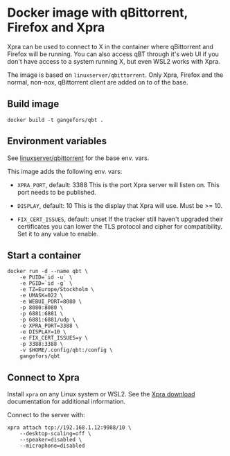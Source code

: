 # Docker image with qBittorrent, Firefox and Xpra

Xpra can be used to connect to X in the container where qBittorrent and
Firefox will be running. You can also access qBT through it's web UI if
you don't have access to a system running X, but even WSL2 works with
Xpra.

The image is based on `linuxserver/qbittorrent`. Only Xpra, Firefox and
the normal, non-nox, qBittorrent client are added on to of the base.

## Build image

    docker build -t gangefors/qbt .

## Environment variables

See [linuxserver/qbittorrent] for the base env. vars.

This image adds the following env. vars:

- `XPRA_PORT`, default: 3388
  This is the port Xpra server will listen on. This port needs to be published.

- `DISPLAY`, default: 10
  This is the display that Xpra will use. Must be >= 10.

- `FIX_CERT_ISSUES`, default: unset
  If the tracker still haven't upgraded their certificates you can
  lower the TLS protocol and cipher for compatibility. Set it to any
  value to enable.

## Start a container

    docker run -d --name qbt \
        -e PUID=`id -u` \
        -e PGID=`id -g` \
        -e TZ=Europe/Stockholm \
        -e UMASK=022 \
        -e WEBUI_PORT=8080 \
        -p 8080:8080 \
        -p 6881:6881 \
        -p 6881:6881/udp \
        -e XPRA_PORT=3388 \
        -e DISPLAY=10 \
        -e FIX_CERT_ISSUES=y \
        -p 3388:3388 \
        -v $HOME/.config/qbt:/config \
        gangefors/qbt

## Connect to Xpra

Install `xpra` on any Linux system or WSL2. See the [Xpra download]
documentation for additional information.

Connect to the server with:

    xpra attach tcp://192.168.1.12:9988/10 \
        --desktop-scaling=off \
        --speaker=disabled \
        --microphone=disabled


[linuxserver/qbittorrent]: https://github.com/linuxserver/docker-qbittorrent
[Xpra download]: https://github.com/Xpra-org/xpra/wiki/Download
